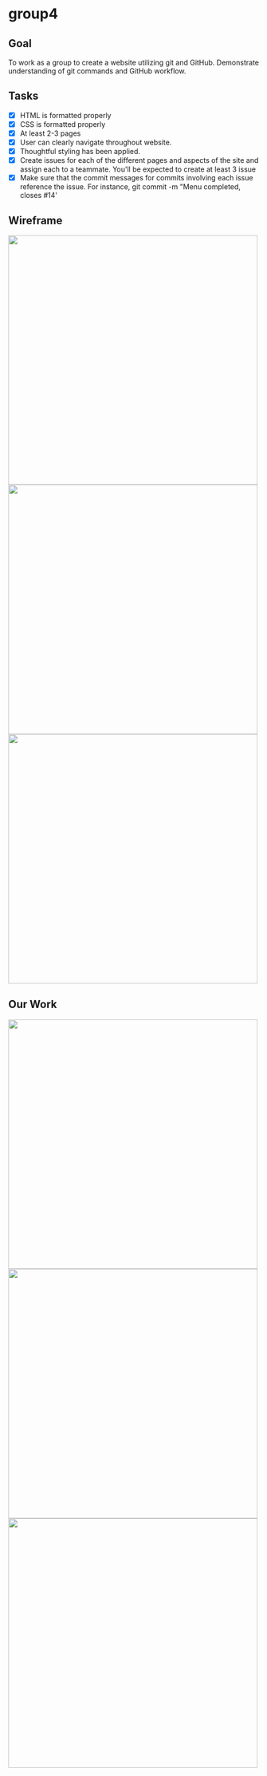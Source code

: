 # group4

## Goal
To work as a group to create a website utilizing git and GitHub. Demonstrate understanding of git commands and GitHub workflow.

## Tasks
* [x] HTML is formatted properly
* [x] CSS is formatted properly
* [x] At least 2-3 pages
* [x] User can clearly navigate throughout website.
* [x] Thoughtful styling has been applied.
* [x] Create issues for each of the different pages and aspects of the site and assign each to a teammate. You'll be expected to create at least 3 issue
* [x] Make sure that the commit messages for commits involving each issue reference the issue. For instance, git commit -m "Menu completed, closes #14'

## Wireframe
<img src="https://user-images.githubusercontent.com/56774880/148260208-665347bd-6535-4b41-97fe-0c61a26d778f.png" width='500'>
<img src="https://user-images.githubusercontent.com/56774880/148260214-0a43d895-ea8c-4699-bdd2-fb1faa872074.png" width='500'>
<img src="https://user-images.githubusercontent.com/56774880/148260218-9fa01f0a-8694-4334-bf3f-97c345112508.png" width='500'>

## Our Work
<img src="https://cdn.discordapp.com/attachments/928000623041974382/928344382657151026/homepage.png" width='500'>
<img src="https://media.discordapp.net/attachments/928000623041974382/928127892683112468/unknown.png" width='500'>
<img src="https://media.discordapp.net/attachments/928000623041974382/928155319123734538/Screen_Shot_2022-01-05_at_12.16.57_AM.png" width='500'>

